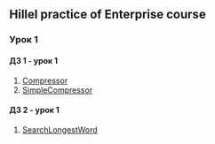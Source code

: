 ## Hillel practice of Enterprise course  

### Урок 1  

#### ДЗ 1 - урок 1  

1. [Compressor](https://github.com/GaiverK/Enterprise/tree/master/Compressor)
2. [SimpleCompressor](https://github.com/GaiverK/Enterprise/tree/master/SimpleCompressor)

#### ДЗ 2 - урок 1  

1. [SearchLongestWord](https://github.com/GaiverK/Enterprise/tree/master/SearchLongestWord)